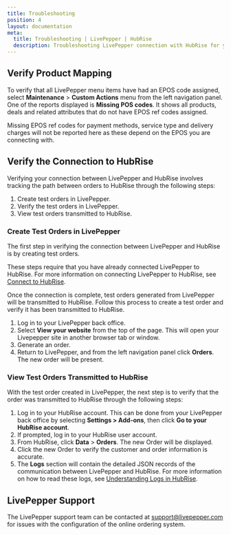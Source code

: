 ```yaml
---
title: Troubleshooting
position: 4
layout: documentation
meta:
  title: Troubleshooting | LivePepper | HubRise
  description: Troubleshooting LivePepper connection with HubRise for your EPOS and other apps to work as a cohesive whole. Connect apps and synchronise your data.
---
```


## Verify Product Mapping

To verify that all LivePepper menu items have had an EPOS code assigned, select **Maintenance** > **Custom Actions** menu from the left navigation panel. One of the reports displayed is **Missing POS codes**. It shows all products, deals and related attributes that do not have EPOS ref codes assigned.

[comment]: # 'Might want to include screenshot of this page here'

Missing EPOS ref codes for payment methods, service type and delivery charges will not be reported here as these depend on the EPOS you are connecting with.

## Verify the Connection to HubRise

Verifying your connection between LivePepper and HubRise involves tracking the path between orders to HubRise through the following steps:

1. Create test orders in LivePepper.
1. Verify the test orders in LivePepper.
1. View test orders transmitted to HubRise.

### Create Test Orders in LivePepper

The first step in verifying the connection between LivePepper and HubRise is by creating test orders.

These steps require that you have already connected LivePepper to HubRise. For more information on connecting LivePepper to HubRise, see [Connect to HubRise](/apps/livepepper/connect-hubrise/).

Once the connection is complete, test orders generated from LivePepper will be transmitted to HubRise. Follow this process to create a test order and verify it has been transmitted to HubRise.

1. Log in to your LivePepper back office.
2. Select **View your website** from the top of the page. This will open your Livepepper site in another browser tab or window.
3. Generate an order.
4. Return to LivePepper, and from the left navigation panel click **Orders**. The new order will be present.

### View Test Orders Transmitted to HubRise

With the test order created in LivePepper, the next step is to verify that the order was transmitted to HubRise through the following steps:

1. Log in to your HubRise account. This can be done from your LivePepper back office by selecting **Settings > Add-ons**, then click **Go to your HubRise account**.
2. If prompted, log in to your HubRise user account.
3. From HubRise, click **Data** > **Orders**. The new Order will be displayed.
4. Click the new Order to verify the customer and order information is accurate.
5. The **Logs** section will contain the detailed JSON records of the communication between LivePepper and HubRise. For more information on how to read these logs, see [Understanding Logs in HubRise](/docs/hubrise-logs).

## LivePepper Support

The LivePepper support team can be contacted at [support@livepepper.com](mailto:support@livepepper.com) for issues with the configuration of the online ordering system.
